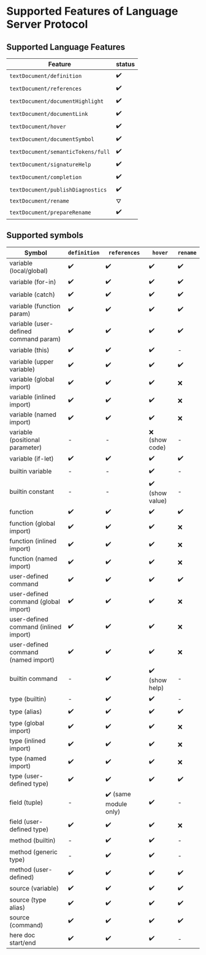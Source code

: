 # Supported Features of Language Server Protocol
## Supported Language Features

| **Feature**                          | **status** |
|--------------------------------------|------------|
| ``textDocument/definition``          | ✔️         |
| ``textDocument/references``          | ✔️         |
| ``textDocument/documentHighlight``   | ✔️         |
| ``textDocument/documentLink``        | ✔️         |
| ``textDocument/hover``               | ✔️         |
| ``textDocument/documentSymbol``      | ✔️         |
| ``textDocument/semanticTokens/full`` | ✔️         |
| ``textDocument/signatureHelp``       | ✔️         |
| ``textDocument/completion``          | ✔️         |
| ``textDocument/publishDiagnostics``  | ✔️         |
| ``textDocument/rename``              | ⛛          |
| ``textDocument/prepareRename``       | ✔️         |


## Supported symbols

| **Symbol**                            | ``definition`` | ``references``        | ``hover``       | ``rename`` |
|---------------------------------------|----------------|-----------------------|-----------------|------------|
| variable (local/global)               | ✔️             | ✔️                    | ✔️              | ✔️         |
| variable (for-in)                     | ✔️             | ✔️                    | ✔️              | ✔️         |
| variable (catch)                      | ✔️             | ✔️                    | ✔️              | ✔️         |
| variable (function param)             | ✔️             | ✔️                    | ✔️              | ✔️         |
| variable (user-defined command param) | ✔️             | ✔️                    | ✔️              | ✔️         |
| variable (this)                       | ✔️             | ✔️                    | ✔️              | -          |
| variable (upper variable)             | ✔️             | ✔️                    | ✔️              | ✔️         |
| variable (global import)              | ✔️             | ✔️                    | ✔️              | ❌          |
| variable (inlined import)             | ✔️             | ✔️                    | ✔️              | ❌          |
| variable (named import)               | ✔️             | ✔️                    | ✔️              | ❌          |
| variable (positional parameter)       | -              | -                     | ❌ (show code)   | -          |
| variable (if-let)                     | ✔️             | ✔️                    | ✔️              | ✔️         |
| builtin variable                      | -              | -                     | ✔️              | -          |
| builtin constant                      | -              | -                     | ✔️ (show value) | -          |
| function                              | ✔️             | ✔️                    | ✔️              | ✔️         |
| function (global import)              | ✔️             | ✔️                    | ✔️              | ❌          |
| function (inlined import)             | ✔️             | ✔️                    | ✔️              | ❌          |
| function (named import)               | ✔️             | ✔️                    | ✔️              | ❌          |
| user-defined command                  | ✔️             | ✔️                    | ✔️              | ✔️         |
| user-defined command (global import)  | ✔️             | ✔️                    | ✔️              | ❌          |
| user-defined command (inlined import) | ✔️             | ✔️️                   | ✔️              | ❌          |
| user-defined command (named import)   | ✔️             | ✔️️️                  | ✔️️             | ❌          |
| builtin command                       | -              | ✔️                    | ✔️️ (show help) | -          |
| type (builtin)                        | -              | ✔️️️                  | ✔️️️            | -          |
| type (alias)                          | ✔️             | ✔️                    | ✔️              | ✔️         |
| type (global import)                  | ✔️             | ✔️                    | ✔️              | ❌          |
| type (inlined import)                 | ✔️             | ✔️️                   | ✔️              | ❌          |
| type (named import)                   | ✔️             | ✔️                    | ✔️              | ❌          |
| type (user-defined type)              | ✔️             | ✔️                    | ✔️              | ✔️         |
| field (tuple)                         | -              | ✔️ (same module only) | ✔️              | -          |
| field (user-defined type)             | ✔️             | ✔️                    | ✔️              | ❌          |
| method (builtin)                      | -              | ✔️                    | ✔️              | -          |
| method (generic type)                 | -              | ✔️                    | ✔️              | -          |
| method (user-defined)                 | ✔️             | ✔️                    | ✔️              | ✔️         |
| source (variable)                     | ✔️             | ✔️                    | ✔️              | ✔️         |
| source (type alias)                   | ✔️             | ✔️                    | ✔️              | ✔️         |
| source (command)                      | ✔️             | ✔️                    | ✔️              | ✔️         |
| here doc start/end                    | ✔️             | ✔️                    | ✔️              | -          |